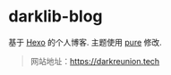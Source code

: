 # darklib-blog
基于 [Hexo](https://hexo.io/) 的个人博客. 主题使用 [pure](https://github.com/cofess/hexo-theme-pure) 修改.

> 网站地址：https://darkreunion.tech
